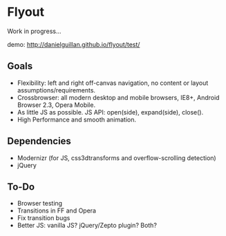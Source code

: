 # Flyout

Work in progress…

demo: http://danielguillan.github.io/flyout/test/

## Goals
- Flexibility: left and right off-canvas navigation, no content or layout assumptions/requirements.
- Crossbrowser: all modern desktop and mobile browsers, IE8+, Android Browser 2.3, Opera Mobile.
- As little JS as possible. JS API: open(side), expand(side), close().
- High Performance and smooth animation.

## Dependencies
- Modernizr (for JS, css3dtransforms and overflow-scrolling detection)
- jQuery

## To-Do
- Browser testing
- Transitions in FF and Opera
- Fix transition bugs
- Better JS: vanilla JS? jQuery/Zepto plugin? Both?
